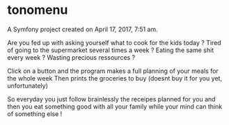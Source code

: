 tonomenu
========

A Symfony project created on April 17, 2017, 7:51 am.

Are you fed up with asking yourself what to cook for the kids today ? 
Tired of going to the supermarket several times a week ? Eating the same shit every week ? Wasting precious ressources ?

Click on a button and the program makes a full planning of your meals for the whole week
Then prints the groceries to buy (doesnt buy it for you yet, unfortunately)

So everyday you just follow brainlessly the receipes planned for you
and then you eat something good with all your family
while your mind can think of something else ! 
